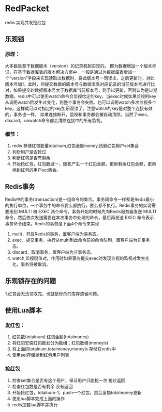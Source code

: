 # RedPacket
redis 实现并发抢红包

## 乐观锁
### 原理：
大多数是基于数据版本（version）的记录机制实现的。
即为数据增加一个版本标识，在基于数据库表的版本解决方案中，一般是通过为数据库表增加一个”version”字段来实现读取出数据时，将此版本号一同读出，之后更新时，对此版本号加1。此时，将提交数据的版本号与数据库表对应记录的当前版本号进行比对，如果提交的数据版本号大于数据库当前版本号，则予以更新，否则认为是过期数据。redis中可以使用watch命令会监视给定的key，当exec时候如果监视的key从调用watch后发生过变化，则整个事务会失败。也可以调用watch多次监视多个key。这样就可以对指定的key加乐观锁了。注意watch的key是对整个连接有效的，事务也一样。
如果连接断开，监视和事务都会被自动清除。当然了exec，discard，unwatch命令都会清除连接中的所有监视。

### 细节：
1. redis 存储红包数量totalnum,红包金额money,抢到红包用户set集合
2. 判断用户是否抢过
3. 判断红包是否有剩余
4. 开始抢红包，红包数减一，随机产生一个红包金额，更新剩余红包金额，更新抢到红包的用户set集合。

## Redis事务
Redis中的事务(transaction)是一组命令的集合。事务同命令一样都是Redis最小的执行单位，一个事务中的命令要么都执行，要么都不执行。Redis事务的实现需要用到 MULTI 和 EXEC 两个命令，事务开始的时候先向Redis服务器发送 MULTI 命令，然后依次发送需要在本次事务中处理的命令，最后再发送 EXEC 命令表示事务命令结束。Redis的事务是下面4个命令来实现 

1. multi，开启Redis的事务，置客户端为事务态。
2. exec，提交事务，执行从multi到此命令前的命令队列，置客户端为非事务态。
3. discard，取消事务，置客户端为非事务态。
4. watch,监视键值对，作用时如果事务提交exec时发现监视的监视对发生变化，事务将被取消。

## 乐观锁存在的问题
1.红包会无法领取完。也就是秒杀的库存遗留问题。

## 使用Lua脚本
### 发红包：
1. 红包数(totalnum) 红包金额(totalmoney) 
2. 将红包安装红包数划分为数组：红包数组(moneyls)
3. 将上面的totalnum,totalmoney,moneyls 存储在redis中
4. 使用set存储抢到红包用户列表
### 抢红包
1. 检查set集合是否有这个用户，保证用户只能抢一次 抢过返回
2. 检查红包数是否有剩余 没有返回
3. 开始抢红包，totalnum-1，push一个红包，然后金额totalmoney更新
4. 使用lua脚本完成上面的操作
5. redis加载lua脚本并执行
